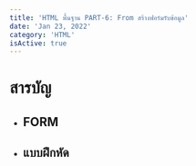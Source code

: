 ```yaml
---
title: 'HTML พื้นฐาน PART-6: From สร้างฟอร์มรับข้อมูล'
date: 'Jan 23, 2022'
category: 'HTML'
isActive: true
---
```


# สารบัญ

- ## FORM

- ## แบบฝึกหัด
